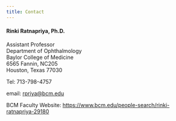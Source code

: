 ```yaml
---
title: Contact
---
```


#### Rinki Ratnapriya, Ph.D.
Assistant Professor\
Department of Ophthalmology\
Baylor College of Medicine\
6565 Fannin, NC205\
Houston, Texas 77030

Tel: 713-798-4757

email: rpriya@bcm.edu

BCM Faculty Website: https://www.bcm.edu/people-search/rinki-ratnapriya-29180

